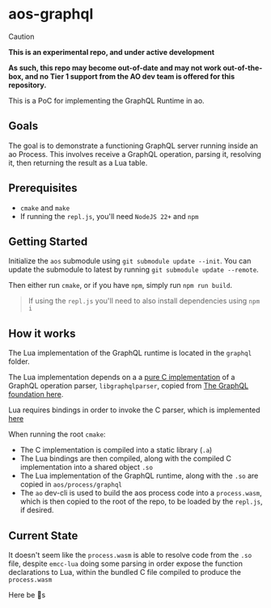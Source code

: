 # aos-graphql

> [!CAUTION]
> **This is an experimental repo, and under active development**
>
> **As such, this repo may become out-of-date and may not work out-of-the-box, and no Tier 1 support from
> the AO dev team is offered for this repository.**

This is a PoC for implementing the GraphQL Runtime in ao.

## Goals

The goal is to demonstrate a functioning GraphQL server running inside an ao Process. This involves receive a GraphQL operation, parsing it, resolving it, then returning the result as a Lua table.

## Prerequisites

- `cmake` and `make` 
- If running the `repl.js`, you'll need `NodeJS 22+` and `npm`

## Getting Started

Initialize the `aos` submodule using `git submodule update --init`. You can update the submodule to latest by running `git submodule update --remote`.

Then either run `cmake`, or if you have `npm`, simply run `npm run build`.

> If using the `repl.js` you'll need to also install dependencies using `npm i`

## How it works

The Lua implementation of the GraphQL runtime is located in the `graphql` folder.

The Lua implementation depends on a a [pure C implementation](./parser/libgraphqlparser) of a GraphQL operation parser, `libgraphqlparser`, copied from [The GraphQL foundation here](https://github.com/graphql/libgraphqlparser).

Lua requires bindings in order to invoke the C parser, which is implemented [here](./parser/luagraphqlparser)

When running the root `cmake`:

- The C implementation is compiled into a static library (`.a`)
- The Lua bindings are then compiled, along with the compiled C implementation into a shared object `.so`
- The Lua implementation of the GraphQL runtime, along with the `.so` are copied in `aos/process/graphql`
- The `ao` dev-cli is used to build the aos process code into a `process.wasm`, which is then copied to the root of the repo, to be loaded by the `repl.js`, if desired.

## Current State

It doesn't seem like the `process.wasm` is able to resolve code from the `.so` file, despite `emcc-lua` doing some parsing in order expose the function declarations to Lua, within the bundled C file compiled to produce the `process.wasm`

Here be 🐉s
